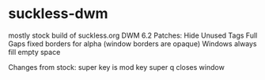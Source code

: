 # suckless-dwm
mostly stock build of suckless.org DWM 6.2
Patches:
Hide Unused Tags
Full Gaps
fixed borders for alpha (window borders are opaque)
Windows always fill empty space

Changes from stock:
super key is mod key
super q closes window


